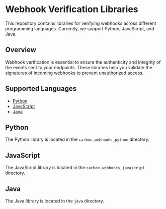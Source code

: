 # Webhook Verification Libraries

This repository contains libraries for verifying webhooks across different programming languages. Currently, we support Python, JavaScript, and Java.

## Overview

Webhook verification is essential to ensure the authenticity and integrity of the events sent to your endpoints. These libraries help you validate the signatures of incoming webhooks to prevent unauthorized access.

## Supported Languages

- [Python](#python)
- [JavaScript](#javascript)
- [Java](#java)

## Python

The Python library is located in the `carbon_webhooks_python` directory.

## JavaScript
The JavaScript library is located in the `carbon_webhooks_javascript` directory.

## Java
The Java library is located in the `java` directory.
